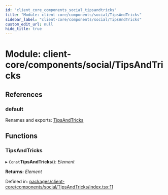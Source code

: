 ```yaml
---
id: "client_core_components_social_tipsandtricks"
title: "Module: client-core/components/social/TipsAndTricks"
sidebar_label: "client-core/components/social/TipsAndTricks"
custom_edit_url: null
hide_title: true
---
```


# Module: client-core/components/social/TipsAndTricks

## References

### default

Renames and exports: [TipsAndTricks](client_core_components_social_tipsandtricks.md#tipsandtricks)

## Functions

### TipsAndTricks

▸ `Const`**TipsAndTricks**(): *Element*

**Returns:** *Element*

Defined in: [packages/client-core/components/social/TipsAndTricks/index.tsx:11](https://github.com/xr3ngine/xr3ngine/blob/5c3dcaef1/packages/client-core/components/social/TipsAndTricks/index.tsx#L11)

